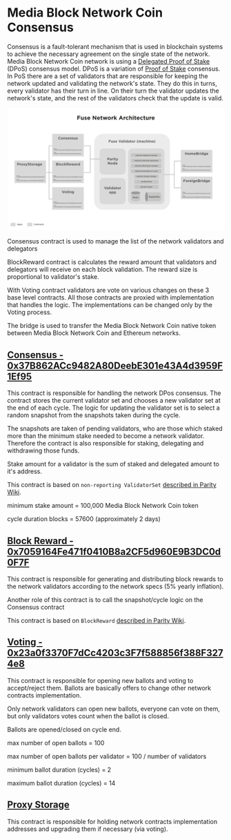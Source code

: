 # Media Block Network Coin Consensus

Consensus is a fault-tolerant mechanism that is used in blockchain systems to achieve the necessary agreement on the single state of the network. Media Block Network Coin network is using a [Delegated Proof of Stake](https://en.bitcoinwiki.org/wiki/DPoS) (DPoS) consensus model. DPoS is a variation of [Proof of Stake](https://en.bitcoinwiki.org/wiki/Proof-of-stake) consensus. In PoS there are a set of validators that are responsible for keeping the network updated and validating the network's state. They do this in turns, every validator has their turn in line. On their turn the validator updates the network's state, and the rest of the validators check that the update is valid.

![](<../../.gitbook/assets/image (3).png>)

Consensus contract is used to manage the list of the network validators and delegators

BlockReward contract is calculates the reward amount that validators and delegators will receive on each block validation. The reward size is proportional to validator's stake.

With Voting contract validators are vote on various changes on these 3 base level contracts. All those contracts are proxied with implementation that handles the logic. The implementations can be changed only by the Voting process.&#x20;

The bridge is used to transfer the Media Block Network Coin native token between Media Block Network Coin and Ethereum networks.&#x20;

## [Consensus - 0x37B862ACc9482A80DeebE301e43A4d3959F1Ef95](https://MBCscan.com/address/0x37B862ACc9482A80DeebE301e43A4d3959F1Ef95)

This contract is responsible for handling the network DPos consensus. The contract stores the current validator set and chooses a new validator set at the end of each cycle. The logic for updating the validator set is to select a random snapshot from the snapshots taken during the cycle.

The snapshots are taken of pending validators, who are those which staked more than the minimum stake needed to become a network validator. Therefore the contract is also responsible for staking, delegating and withdrawing those funds.

Stake amount for a validator is the sum of staked and delegated amount to it's address.

This contract is based on `non-reporting ValidatorSet` [described in Parity Wiki](https://wiki.parity.io/Validator-Set.html#non-reporting-contract).

minimum stake amount = 100,000 Media Block Network Coin token

cycle duration blocks = 57600 (approximately 2 days)

## [Block Reward - 0x7059164Fe471f0410B8a2CF5d960E9B3DC0d0F7F](https://MBCscan.com/address/0x7059164Fe471f0410B8a2CF5d960E9B3DC0d0F7F)

This contract is responsible for generating and distributing block rewards to the network validators according to the network specs (5% yearly inflation).

Another role of this contract is to call the snapshot/cycle logic on the Consensus contract

This contract is based on `BlockReward` [described in Parity Wiki](https://wiki.parity.io/Block-Reward-Contract).

## [Voting - 0x23a0f3370F7dCc4203c3F7f588856f388F3274e8](https://MBCscan.com/address/0x23a0f3370F7dCc4203c3F7f588856f388F3274e8)

This contract is responsible for opening new ballots and voting to accept/reject them. Ballots are basically offers to change other network contracts implementation.

Only network validators can open new ballots, everyone can vote on them, but only validators votes count when the ballot is closed.

Ballots are opened/closed on cycle end.

max number of open ballots = 100

max number of open ballots per validator = 100 / number of validators

minimum ballot duration (cycles) = 2

maximum ballot duration (cycles) = 14

## [Proxy Storage](https://MBCscan.com/address/0x258aAF236D185119e363b941d232F76bDbe9B61D)

This contract is responsible for holding network contracts implementation addresses and upgrading them if necessary (via voting).

